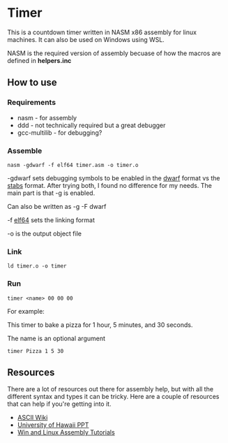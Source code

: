 # Timer
This is a countdown timer written in NASM x86 assembly for linux machines.
It can also be used on Windows using WSL.

NASM is the required version of assembly becuase of how the macros are defined in **helpers.inc**

## How to use

### Requirements

- nasm - for assembly
- ddd - not technically required but a great debugger
- gcc-multilib - for debugging?

### Assemble

```text
nasm -gdwarf -f elf64 timer.asm -o timer.o
```
-gdwarf sets debugging symbols to be enabled in the [dwarf](https://dwarfstd.org/#:~:text=DWARF%20is%20a%20debugging%20file,be%20extensible%20to%20other%20languages.) format vs the [stabs](http://quenelle.org/software%20development/2005/stabs-versus-dwarf.html) format. After trying both, I found no difference for my needs. The main part is that -g is enabled.

Can also be written as -g -F dwarf

-f [elf64](https://en.wikipedia.org/wiki/Executable_and_Linkable_Format) sets the linking format

-o is the output object file

### Link

```text
ld timer.o -o timer
```

### Run

```text
timer <name> 00 00 00
```

For example:

This timer to bake a pizza for 1 hour, 5 minutes, and 30 seconds.

The name is an optional argument

```text
timer Pizza 1 5 30
```

## Resources

There are a lot of resources out there for assembly help, but with all the different syntax and types it can be tricky. Here are a couple of resources that can help if you're getting into it.

- [ASCII Wiki](https://en.wikipedia.org/wiki/ASCII)
- [University of Hawaii PPT](http://courses.ics.hawaii.edu/ReviewICS312/morea/X86NASM/ics312_nasm_data_bss.pdf)
- [Win and Linux Assembly Tutorials](https://www.youtube.com/user/khoraski/playlists)
